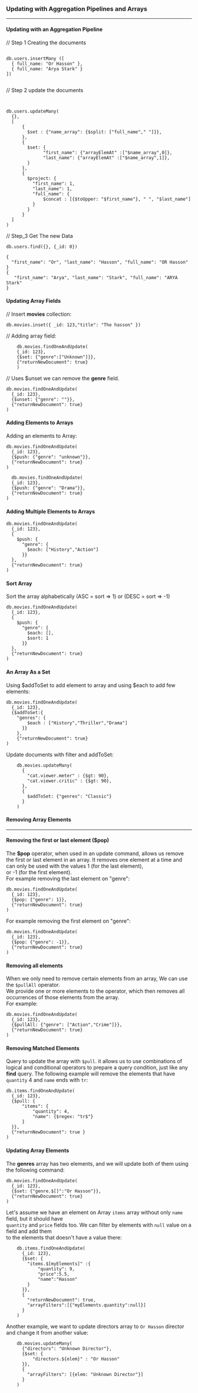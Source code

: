 ### Updating with Aggregation Pipelines and Arrays
___
#### Updating with an Aggregation Pipeline
// Step 1 Creating the documents
```shell

db.users.insertMany ([
  { full_name: "Or Hasson" },
  { full_name: "Arya Stark" }
])


```
// Step 2 update the documents
```shell


db.users.updateMany(
  {},
  [
      {
        $set : {"name_array": {$split: ["full_name"," "]}},
      },
      {
        $set: {
              "first_name": {"arrayElemAt" :["$name_array",0]},
              "last_name": {"arrayElemAt" :["$name_array",1]},
        }
      },
      {
        $project: {
          "first_name": 1,
          "last_name": 1,
          "full_name": {
              $concat : [{$toUpper: "$first_name"}, " ", "$last_name"]
          }
        }
      }
  ]
)
```

// Step_3 Get The new Data
```shell
db.users.find({}, {_id: 0})

{
  "first_name": "Or", "last_name": "Hasson", "full_name": "OR Hasson"
}
{
   "first_name": "Arya", "last_name": "Stark", "full_name": "ARYA Stark"
}
```

#### Updating Array Fields

// Insert **movies** collection:
```shell
db.movies.inset({ _id: 123,"title": "The hasson" })
```
// Adding array field:
```shell
    db.movies.findOneAndUpdate(
    {_id: 123},
    {$set: {"genre":["Unknown"]}},
    {"returnNewDocument": true}
    )
```
// Uses $unset we can remove the **genre** field.
```shell
db.movies.findOneAndUpdate(
  {_id: 123},
  {$unset: {"genre": ""}},
  {"returnNewDocument": true}
)
```

#### Adding Elements to Arrays
Adding an elements to Array:
```shell
db.movies.findOneAndUpdate(
  {_id: 123},
  {$push: {"genre": "unknown"}},
  {"returnNewDocument": true}
)
  
  db.movies.findOneAndUpdate(
  {_id: 123},
  {$push: {"genre": "Drama"}},
  {"returnNewDocument": true}
)
```

#### Adding Multiple Elements to Arrays
```shell
db.movies.findOneAndUpdate(
  {_id: 123},
  {
    $push: {
      "genre": {
        $each: ["History","Action"]
      }}
  },
  {"returnNewDocument": true}
)
```
#### Sort Array
Sort the array alphabetically (ASC =  sort => 1) or (DESC = sort => -1)
```shell
db.movies.findOneAndUpdate(
  {_id: 123},
  {
    $push: {
      "genre": {
        $each: [],
        $sort: 1
      }}
  },
  {"returnNewDocument": true}
)
```

#### An Array As a Set
Using $addToSet to add element to array and using $each to add few elements:
```shell
db.movies.findOneAndUpdate(
  {_id: 123},
  {$addToSet:{
    "genres": {
        $each : ["History","Thriller","Drama"]
      }}
    },
    {"returnNewDocument": true}
)

```
Update documents with filter and addToSet:
```shell
    db.movies.updateMany(
      {
        "cat.viewer.meter" : {$gt: 90},
        "cat.viewer.critic" : {$gt: 90},
      },
      {
        $addToSet: {"genres": "Classic"}
      }
    )
```

#### Removing Array Elements
___
#### Removing the first or last element ($pop)
The **$pop** operator, when used in an update command, allows us remove the first or last element
in an array. It removes one element at a time and can only be used with the values 1 (for the last element),<br>
or -1 (for the first element).<br>
For example removing the last element on "genre":
```shell
db.movies.findOneAndUpdate(
  {_id: 123},
  {$pop: {"genre": 1}},
  {"returnNewDocument": true}
)
```
For example removing the first element on "genre":
```shell
db.movies.findOneAndUpdate(
  {_id: 123},
  {$pop: {"genre": -1}},
  {"returnNewDocument": true}
)
```
#### Removing all elements
When we only need to remove certain elements from an array,
We can use the `$pullAll` operator.<br>
We provide one or more elements to the operator, which
then removes all occurrences of those elements from the array. <br>
For example:
```shell
db.movies.findOneAndUpdate(
  {_id: 123},
  {$pullAll: {"genre": ["Action","Crime"]}},
  {"returnNewDocument": true}
)
```
#### Removing Matched Elements
Query to update the array with `$pull`. it allows us to use combinations of logical and conditional operators to 
prepare a query condition, just like any **find** query.
The following example will remove the elements that have `quantity` 4 and `name` ends with `tr`:
```shell
db.items.findOneAndUpdate(
  {_id: 123},
  {$pull: {
      "items": {
          "quantity": 4,
          "name": {$regex: "tr$"}
      }
  }},
  {"returnNewDocument": true }
)
```

#### Updating Array Elements
The **genres** array has two elements, and we will update both of them using the following command:
```shell
db.movies.findOneAndUpdate(
  {_id: 123},
  {$set: {"genre.$[]":"Or Hasson"}},
  {"returnNewDocument": true}
)
```
Let's assume we have an element on Array `items` array without only `name` field, but it should have<br>
`quantity` and `price` fields too. We can filter by elements with `null` value on a field and add them<br>
to the elements that doesn't have a value there:
```shell
    db.items.findOneAndUpdate(
      {_id: 123},
      {$set: {
        "items.$[myElements]" :{
            "quantity": 9,
            "price":5.5,
            "name":"Hasson"
        }
      }},
      {
        "returnNewDocument": true,
        "arrayFilters":[{"myElements.quantity":null}]
      }
    )
```
Another example, we want to update directors array to `Or Hasson` director and change it from another value:
```shell
    db.movies.updateMany(
      {"directors": "Unknown Director"},
      {$set: {
          "directors.${elem}" : "Or Hasson"
      }},
      {
        "arrayFilters": [{elem: "Unknown Director"}]
      }
    )
```